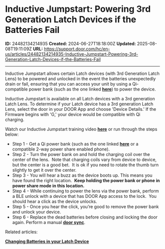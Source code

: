 # Inductive Jumpstart: Powering 3rd Generation Latch Devices if the Batteries Fail

**ID:** 24482134214935
**Created:** 2024-06-27T18:18:00Z
**Updated:** 2025-08-08T19:11:09Z
**URL:** https://support.door.com/hc/en-us/articles/24482134214935-Inductive-Jumpstart-Powering-3rd-Generation-Latch-Devices-if-the-Batteries-Fail

---

<p>Inductive Jumpstart allows certain Latch devices (with 3rd Generation Latch Lens) to be powered and unlocked in the event the batteries unexpectedly drain or fail, ensuring that you can access your unit by using a Qi-compatible power bank (such as the one linked <strong><span class="wysiwyg-underline"><a href="https://www.amazon.com/Anker-Magnetic-Foldable-Wireless-Interstellar-dp-B09925S3R9/dp/B09925S3R9/ref=dp_ob_title_wld?th=1" target="_self">here</a></span></strong>) to power the device.</p>
<p>Inductive Jumpstart is available on all Latch devices with a 3rd generation Latch Lens. To determine if your Latch device has a 3rd generation Latch Lens, select the door in your DOOR App and choose 'Device Details.' If the Firmware begins with 'G,' your device would be compatible with Qi charging. </p>
<p>Watch our Inductive Jumpstart training video <strong><span class="wysiwyg-underline"><a href="https://vimeo.com/563996334" target="_self">here</a></span></strong> or run through the steps below:</p>
<ul>
<li>Step 1 - Get a Qi power bank (such as the one linked <strong><span class="wysiwyg-underline"><a href="https://www.amazon.com/Anker-Magnetic-Foldable-Wireless-Interstellar-dp-B09925S3R9/dp/B09925S3R9/ref=dp_ob_title_wld?th=1" target="_self">here</a></span></strong> or a compatible 2-way power share enabled phone). </li>
<li>Step 2 - Turn the power bank on and hold the charging coil over the center of the lens.  Note that charging coils vary from device to device, but the center is a good bet.  It is ok if you need to rotate the thumb turn slightly to get it over the center.  </li>
<li>Step 3 - You will hear a buzz as the device boots up. This means you have found the right location.  <strong>Keep holding the power bank or phone in power share mode in this location.<br></strong>
</li>
<li>Step 4 - While continuing to power the lens via the power bank, perform a BLE unlock with a device that has DOOR App access to the lock.  You should hear a click as the device unlocks.  </li>
<li>Step 5 - Once you hear the click, you’re good to remove the power bank and unlock your device.  </li>
<li>Step 6 - Replace the dead batteries before closing and locking the door again. Perform a manual <span class="wysiwyg-underline"><strong><a href="https://support.door.com/hc/en-us/articles/24658744817303-How-to-perform-a-Door-Update">door sync</a></strong></span>.</li>
</ul>
<p>Related articles:</p>
<p><strong><span class="wysiwyg-underline"><a href="https://support.door.com/hc/en-us/articles/24658779029399-Changing-Batteries-in-your-Latch-Device">Changing Batteries in your Latch Device</a></span></strong></p>
